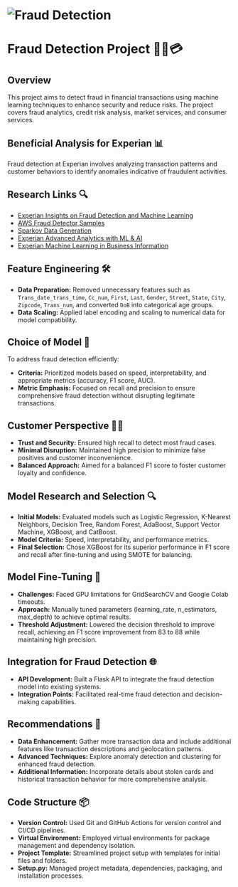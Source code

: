 # ![Fraud Detection](https://i.pinimg.com/564x/b7/8a/58/b78a586554f8319fd9f231cea146261c.jpg)

# Fraud Detection Project 🕵️‍♂️💳

## Overview
This project aims to detect fraud in financial transactions using machine learning techniques to enhance security and reduce risks. The project covers fraud analytics, credit risk analysis, market services, and consumer services.

## Beneficial Analysis for Experian 📊
Fraud detection at Experian involves analyzing transaction patterns and customer behaviors to identify anomalies indicative of fraudulent activities.

## Research Links 🔍
- [Experian Insights on Fraud Detection and Machine Learning](https://www.experian.com/blogs/insights/fraud-detection-and-machine-learning/)
- [AWS Fraud Detector Samples](https://github.com/aws-samples/aws-fraud-detector-samples)
- [Sparkov Data Generation](https://github.com/namebrandon/Sparkov_Data_Generation)
- [Experian Advanced Analytics with ML & AI](https://www.experian.com/business/solutions/advanced-analytics/machine-learning-ai-analytics)
- [Experian Machine Learning in Business Information](https://www.experian.com/business-information/landing/machine-learning)

## Feature Engineering 🛠️
- **Data Preparation:** Removed unnecessary features such as `Trans_date_trans_time`, `Cc_num`, `First`, `Last`, `Gender`, `Street`, `State`, `City`, `Zipcode`, `Trans_num`, and converted `DoB` into categorical age groups.
- **Data Scaling:** Applied label encoding and scaling to numerical data for model compatibility.

## Choice of Model 🤖
To address fraud detection efficiently:
- **Criteria:** Prioritized models based on speed, interpretability, and appropriate metrics (accuracy, F1 score, AUC).
- **Metric Emphasis:** Focused on recall and precision to ensure comprehensive fraud detection without disrupting legitimate transactions.

## Customer Perspective 🧑‍💼
- **Trust and Security:** Ensured high recall to detect most fraud cases.
- **Minimal Disruption:** Maintained high precision to minimize false positives and customer inconvenience.
- **Balanced Approach:** Aimed for a balanced F1 score to foster customer loyalty and confidence.

## Model Research and Selection 🔍
- **Initial Models:** Evaluated models such as Logistic Regression, K-Nearest Neighbors, Decision Tree, Random Forest, AdaBoost, Support Vector Machine, XGBoost, and CatBoost.
- **Model Criteria:** Speed, interpretability, and performance metrics.
- **Final Selection:** Chose XGBoost for its superior performance in F1 score and recall after fine-tuning and using SMOTE for balancing.

## Model Fine-Tuning 🔧
- **Challenges:** Faced GPU limitations for GridSearchCV and Google Colab timeouts.
- **Approach:** Manually tuned parameters (learning_rate, n_estimators, max_depth) to achieve optimal results.
- **Threshold Adjustment:** Lowered the decision threshold to improve recall, achieving an F1 score improvement from 83 to 88 while maintaining high precision.

## Integration for Fraud Detection 🌐
- **API Development:** Built a Flask API to integrate the fraud detection model into existing systems.
- **Integration Points:** Facilitated real-time fraud detection and decision-making capabilities.

## Recommendations 🌟
- **Data Enhancement:** Gather more transaction data and include additional features like transaction descriptions and geolocation patterns.
- **Advanced Techniques:** Explore anomaly detection and clustering for enhanced fraud detection.
- **Additional Information:** Incorporate details about stolen cards and historical transaction behavior for more comprehensive analysis.

## Code Structure 📦
- **Version Control:** Used Git and GitHub Actions for version control and CI/CD pipelines.
- **Virtual Environment:** Employed virtual environments for package management and dependency isolation.
- **Project Template:** Streamlined project setup with templates for initial files and folders.
- **Setup.py:** Managed project metadata, dependencies, packaging, and installation processes.
